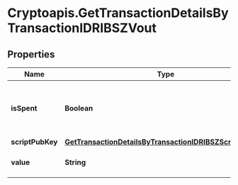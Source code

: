 # Cryptoapis.GetTransactionDetailsByTransactionIDRIBSZVout

## Properties

Name | Type | Description | Notes
------------ | ------------- | ------------- | -------------
**isSpent** | **Boolean** | Defines whether the transaction output has been spent or not. | 
**scriptPubKey** | [**GetTransactionDetailsByTransactionIDRIBSZScriptPubKey**](GetTransactionDetailsByTransactionIDRIBSZScriptPubKey.md) |  | 
**value** | **String** | Represents the specific amount. | 


